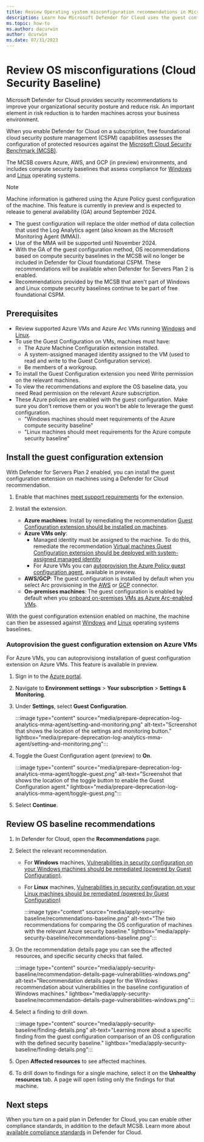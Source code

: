 ```yaml
---
title: Review Operating system misconfiguration recommendations in Microsoft Defender for Cloud
description: Learn how Microsoft Defender for Cloud uses the guest configuration to compare machine OS settings with baselines in Microsoft Cloud Security Benchmark.
ms.topic: how-to
ms.author: dacurwin
author: dcurwin
ms.date: 07/31/2023
---
```


# Review OS misconfigurations (Cloud Security Baseline)

Microsoft Defender for Cloud provides security recommendations to improve your organizational security posture and reduce risk. An important element in risk reduction is to harden machines across your business environment.

When you enable Defender for Cloud on a subscription, free foundational cloud security posture management (CSPM) capabilities assesses the configuration of protected resources against the [Microsoft Cloud Security Benchmark (MCSB)](/security/benchmark/azure/introduction).

The MCSB covers Azure, AWS, and GCP (in preview) environments, and includes compute security baselines that assess compliance for [Windows](/azure/governance/policy/samples/guest-configuration-baseline-windows) and [Linux](/azure/governance/policy/samples/guest-configuration-baseline-linux) operating systems.

> [!NOTE]
> Machine information is gathered using the Azure Policy guest configuration of the machine. This feature is currently in preview and is expected to release to general availability (GA) around September 2024.
> - The guest configuration will replace the older method of data collection that used the Log Analytics agent (also known as the Microsoft Monitoring Agent (MMA)).
> - Use of the MMA will be supported until November 2024.
> - With the GA of the guest configuration method, OS recommendations based on compute security baselines in the MCSB will no longer be included in Defender for Cloud foundational CSPM. These recommendations will be available when Defender for Servers Plan 2 is enabled. 
> - Recommendations provided by the MCSB that aren't part of Windows and Linux compute security baselines continue to be part of free foundational CSPM.


## Prerequisites

- Review supported Azure VMs and Azure Arc VMs running  [Windows](support-matrix-defender-for-servers.md#windows-machine-support) and [Linux](support-matrix-defender-for-servers.md#linux-machine-support).
- To use the Guest Configuration on VMs, machines must have:
    -  The Azure Machine Configuration extension installed.
    - A system-assigned managed identity assigned to the VM (used to read and write to the Guest Configuration service).
    - Be members of a workgroup.
- To install the Guest Configuration extension you need Write permission on the relevant machines.
- To view the recommendations and explore the OS baseline data, you need Read permission on the relevant Azure subscription.
- These Azure policies are enabled with the guest configuration. Make sure you don't remove them or you won't be able to leverage the guest configuration.
    - "Windows machines should meet requirements of the Azure compute security baseline" 
    - "Linux machines should meet requirements for the Azure compute security baseline"


## Install the guest configuration extension

With Defender for Servers Plan 2 enabled, you can install the guest configuration extension on machines using a Defender for Cloud recommendation.

1. Enable that machines [meet support requirements](/azure/governance/machine-configuration/overview) for the extension.
2. Install the extension.

    - **Azure machines**: Install by remediating the recommendation [Guest Configuration extension should be installed on machines](https://portal.azure.com/#blade/Microsoft_Azure_Security/RecommendationsBlade/assessmentKey/6c99f570-2ce7-46bc-8175-cde013df43bc). 
    - **Azure VMs only**:
        - Managed identity must be assigned to the machine. To do this, remediate the recommendation [Virtual machines Guest Configuration extension should be deployed with system-assigned managed identity](https://portal.azure.com/#blade/Microsoft_Azure_Security/RecommendationsBlade/assessmentKey/69133b6b-695a-43eb-a763-221e19556755)
        - For Azure VMs you can [autoprovision the Azure Policy guest configuration agent](#autoprovision-the-guest-configuration-agent), available in preview.
    - **AWS/GCP**: The guest configuration is installed by default when you select Arc provisioning in the [AWS](quickstart-onboard-aws.md) or [GCP](quickstart-onboard-gcp.md) connector.
    - **On-premises machines**: The guest configuration is enabled by default when you [onboard on-premises VMs as Azure Arc-enabled VMs](/azure/azure-arc/servers/learn/quick-enable-hybrid-vm).

With the guest configuration extension enabled on machine, the machine can then be assessed against [Windows](/azure/governance/policy/samples/guest-configuration-baseline-windows) and [Linux](/azure/governance/policy/samples/guest-configuration-baseline-linux) operating systems baselines.

### Autoprovision the guest configuration extension on Azure VMs

For Azure VMs, you can autoprovisiong installation of guest configuration extension on Azure VMs. This feature is available in preview.

1. Sign in to the [Azure portal](https://portal.azure.com/).
1. Navigate to **Environment settings** > **Your subscription** > **Settings & Monitoring**.
1. Under **Settings**, select **Guest Configuration**.

    :::image type="content" source="media/prepare-deprecation-log-analytics-mma-agent/setting-and-monitoring.png" alt-text="Screenshot that shows the location of the settings and monitoring button." lightbox="media/prepare-deprecation-log-analytics-mma-agent/setting-and-monitoring.png":::

1. Toggle the Guest Configuration agent (preview) to **On**.

    :::image type="content" source="media/prepare-deprecation-log-analytics-mma-agent/toggle-guest.png" alt-text="Screenshot that shows the location of the toggle button to enable the Guest Configuration agent." lightbox="media/prepare-deprecation-log-analytics-mma-agent/toggle-guest.png":::

1. Select **Continue**.

## Review OS baseline recommendations

1. In Defender for Cloud, open the **Recommendations** page.
1. Select the relevant recommendation.
    - For **Windows** machines, [Vulnerabilities in security configuration on your Windows machines should be remediated (powered by Guest Configuration)](https://portal.azure.com/#blade/Microsoft_Azure_Security/RecommendationsBlade/assessmentKey/8c3d9ad0-3639-4686-9cd2-2b2ab2609bda).
    - For **Linux** machines, [Vulnerabilities in security configuration on your Linux machines should be remediated (powered by Guest Configuration)](https://portal.azure.com/#blade/Microsoft_Azure_Security/RecommendationsBlade/assessmentKey/1f655fb7-63ca-4980-91a3-56dbc2b715c6)  
    
        :::image type="content" source="media/apply-security-baseline/recommendations-baseline.png" alt-text="The two recommendations for comparing the OS configuration of machines with the relevant Azure security baseline." lightbox="media/apply-security-baseline/recommendations-baseline.png":::

1. On the recommendation details page you can see the affected resources, and specific security checks that failed.

    :::image type="content" source="media/apply-security-baseline/recommendation-details-page-vulnerabilities-windows.png" alt-text="Recommendation details page for the Windows recommendation about vulnerabilities in the baseline configuration of Windows machines." lightbox="media/apply-security-baseline/recommendation-details-page-vulnerabilities-windows.png":::

1. Select a finding to drill down.

    :::image type="content" source="media/apply-security-baseline/finding-details.png" alt-text="Learning more about a specific finding from the guest configuration comparison of an OS configuration with the defined security baseline." lightbox="media/apply-security-baseline/finding-details.png":::

1. Open **Affected resources** to see affected machines.
1. To drill down to findings for a single machine, select it on the **Unhealthy resources** tab. A page will open listing only the findings for that machine.

## Next steps

When you turn on a paid plan in Defender for Cloud, you can enable other compliance standards, in addition to the default MCSB. Learn more about [available compliance standards](concept-regulatory-compliance-standards.md) in Defender for Cloud.
